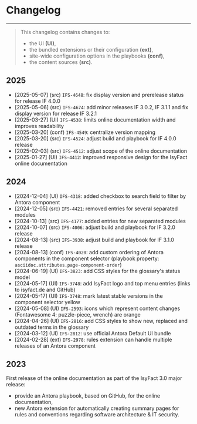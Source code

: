 # Changelog

---
> This changelog contains changes to:
> - the UI **(UI)**,
> - the bundled extensions or their configuration **(ext)**,
> - site-wide configuration options in the playbooks **(conf)**,
> - the content sources **(src)**.

## 2025
- [2025-05-07] (src) `IFS-4648`: fix display version and prerelease status for release IF 4.0.0
- [2025-05-06] (src) `IFS-4674`: add minor releases IF 3.0.2, IF 3.1.1 and fix display version for release IF 3.2.1
- [2025-03-27] (UI) `IFS-4538`: limits online documentation width and improves readability
- [2025-03-20] (conf) `IFS-4549`: centralize version mapping 
- [2025-03-20] (src) `IFS-4524`: adjust build and playbook for IF 4.0.0 release
- [2025-02-03] (src) `IFS-4512`: adjust scope of the online documentation
- [2025-01-27] (UI) `IFS-4412`: improved responsive design for the IsyFact online documentation

## 2024
- [2024-12-04] (UI) `IFS-4318`: added checkbox to search field to filter by Antora component
- [2024-12-05] (src) `IFS-4421`: removed entries for several separated modules
- [2024-10-13] (src) `IFS-4177`: added entries for new separated modules
- [2024-10-07] (src) `IFS-4006`: adjust build and playbook for IF 3.2.0 release
- [2024-08-13] (src) `IFS-3938`: adjust build and playbook for IF 3.1.0 release
- [2024-08-13] (conf) `IFS-4020`: add custom ordering of Antora components in the component selector (playbook property: `asciidoc.attributes.page-component-order`)
- [2024-06-19] (UI) `IFS-3823`: add CSS styles for the glossary's status model
- [2024-05-17] (UI) `IFS-3748`: add IsyFact logo and top menu entries (links to isyfact.de and GitHub)
- [2024-05-17] (UI) `IFS-3748`: mark latest stable versions in the component selector yellow
- [2024-05-08] (UI) `IFS-2593`: icons which represent content changes (Fontawesome 4: puzzle-piece, wrench) are orange
- [2024-04-26] (UI) `IFS-2816`: add CSS styles to show new, replaced and outdated terms in the glossary
- [2024-03-12] (UI) `IFS-2812`: use official Antora Default UI bundle
- [2024-02-28] (ext) `IFS-2978`: rules extension can handle multiple releases of an Antora component

## 2023

First release of the online documentation as part of the IsyFact 3.0 major release:

- provide an Antora playbook, based on GitHub, for the online documentation,
- new Antora extension for automatically creating summary pages for rules and conventions regarding software architecture & IT security.

